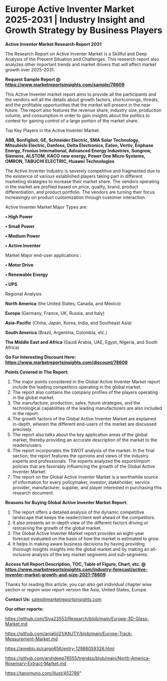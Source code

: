 # Europe Active Inventer Market 2025-2031 | Industry Insight and Growth Strategy by Business Players

<strong>Active Inventer Market Research Report 2031</strong>

The Research Report on Active Inventer Market is a Skillful and Deep Analysis of the Present Situation and Challenges. This research report also analyzes other important trends and market drivers that will affect market growth over 2025-2031.

<strong>Request Sample Report @ <a href=https://www.marketreportsinsights.com/sample/78609>https://www.marketreportsinsights.com/sample/78609</a></strong>

This Active Inventer market report aims to provide all the participants and the vendors will all the details about growth factors, shortcomings, threats, and the profitable opportunities that the market will present in the near future. The report also features the revenue share, industry size, production volume, and consumption in order to gain insights about the politics to contest for gaining control of a large portion of the market share.

Top Key Players in the Active Inventer Market:

<strong>ABB, Bonfiglioli, GE, Schneider Electric, SMA Solar Technology, Mitsubishi Electric, Danfoss, Delta Electronics, Eaton, Vertiv, Enphase Energy, Fronius International, Advanced Energy Industries, Sungrow, Siemens, ALSTOM, KACO new energy, Power One Micro Systems, OMRON, TABUCHI ELECTRIC, Huawei Technologies</strong>

The Active Inventer Industry is severely competitive and fragmented due to the existence of various established players taking part in different marketing strategies to increase their market share. The vendors operating in the market are profiled based on price, quality, brand, product differentiation, and product portfolio. The vendors are turning their focus increasingly on product customization through customer interaction.

Active Inventer Market Major Types are:

<strong>• High Power

• Small Power

• Medium Power

• Active Inventer</strong>

Market Major end-user applications :

<strong>• Motor Drive

• Renewable Energy

• UPS</strong>

Regional Analysis

</u><strong><b>North America</b></strong> (the United States, Canada, and Mexico)

<strong><b>Europe </b></strong>(Germany, France, UK, Russia, and Italy)

<strong><b>Asia-Pacific</b></strong> (China, Japan, Korea, India, and Southeast Asia)

<strong><b>South America</b></strong> (Brazil, Argentina, Colombia, etc.)

<strong><b>The Middle East and Africa</b></strong> (Saudi Arabia, UAE, Egypt, Nigeria, and South Africa)

<strong>Go For Interesting Discount Here: <a href=https://www.marketreportsinsights.com/discount/78609>https://www.marketreportsinsights.com/discount/78609</a></strong>

<strong>Points Covered in The Report:</strong>
<ol>
  <li>The major points considered in the Global Active Inventer Market report include the leading competitors operating in the global market.</li>
  <li>The report also contains the company profiles of the players operating in the global market.</li>
  <li>The manufacture, production, sales, future strategies, and the technological capabilities of the leading manufacturers are also included in the report.</li>
  <li>The growth factors of the Global Active Inventer Market are explained in-depth, wherein the different end-users of the market are discussed precisely.</li>
  <li>The report also talks about the key application areas of the global market, thereby providing an accurate description of the market to the readers/users.</li>
  <li>The report incorporates the SWOT analysis of the market. In the final section, the report features the opinions and views of the industry experts and professionals. The experts analyzed the export/import policies that are favorably influencing the growth of the Global Active Inventer Market.</li>
  <li>The report on the Global Active Inventer Market is a worthwhile source of information for every policymaker, investor, stakeholder, service provider, manufacturer, supplier, and player interested in purchasing this research document.</li>
</ol>
<strong>Reasons for Buying Global Active Inventer Market Report:</strong>

<ol>
  <li>The report offers a detailed analysis of the dynamic competitive landscape that keeps the reader/client well ahead of the competitors.</li>
  <li>It also presents an in-depth view of the different factors driving or restraining the growth of the global market.</li>
  <li>The Global Active Inventer Market report provides an eight-year forecast evaluated on the basis of how the market is estimated to grow.</li>
  <li>It helps in making aware business decisions by having providing thorough insights insights into the global market and by making an all-inclusive analysis of the key market segments and sub-segments.</li>
</ol>
<strong>Access full Report Description, TOC, Table of Figure, Chart, etc. @ <a href=https://www.marketreportsinsights.com/industry-forecast/active-inventer-market-growth-and-size-2021-78609>https://www.marketreportsinsights.com/industry-forecast/active-inventer-market-growth-and-size-2021-78609</a></strong>


Thanks for reading this article; you can also get individual chapter wise section or region wise report version like Asia, United States, Europe.

<strong>Contact Us:</strong>
sales@marketreportsinsights.com

<strong>Our other reports:</strong>

<a href=https://github.com/Siya23553/Research/blob/main/Europe-3D-Glass-Market.md>https://github.com/Siya23553/Research/blob/main/Europe-3D-Glass-Market.md</a>

<a href=https://github.com/anjaliiii21/ANJTY/blob/main/Europe-Track-Measurement-Market.md>https://github.com/anjaliiii21/ANJTY/blob/main/Europe-Track-Measurement-Market.md</a>

<a href=https://ameblo.jp/cargo656/entry-12886059326.html>https://ameblo.jp/cargo656/entry-12886059326.html</a>

<a href=https://github.com/arshdeep76555/trendss/blob/main/North-America-Rosemary-Extract-Market.md>https://github.com/arshdeep76555/trendss/blob/main/North-America-Rosemary-Extract-Market.md</a>

<a href=https://tanomuno.com/illust/452786>https://tanomuno.com/illust/452786</a>"
